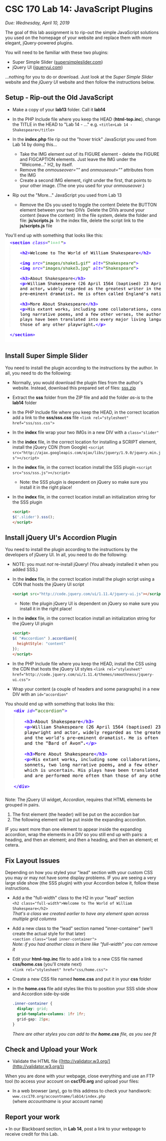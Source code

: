 # CSC 170 Lab 14: JavaScript Plugins
*Due: Wednesday, April 10, 2019*

The goal of this lab assignment is to rip-out the simple JavaScript solutions you used on the homepage of your website and replace them with more elegant, jQuery-powered plugins.

You will need to be familiar with these two plugins:

- Super Simple Slider ([supersimpleslider.com](http://supersimpleslider.com))
- jQuery UI ([jqueryui.com](http://jqueryui.com)) 

...nothing for you to do or download. Just look at the *Super Simple Slider* website and the *jQuery UI* website and then follow the instructions below.


## Setup - Rip-out the Old JavaScript

- Make a copy of your **lab13** folder.  Call it **lab14**

- In the PHP Include file where you keep the HEAD (**html-top.inc**), change the TITLE in the HEAD  to "Lab 14 - ..."  e.g.  `<title>Lab 14 - Shakespeare</title>` 

- In the **index.php** file rip out the "hover trick" JavaScript you used from Lab 14 by doing this...

	- Take the IMG element out of its FIGURE element - delete the FIGURE and FIGCAPTION elements.  Just leave the IMG under the "Welcome..." H2, by itself.
	- Remove the *onmouseover=""* and *onmouseout=""* attributes from the IMG
	- Create a second IMG element, right under the first, that points to your other image.  (The one you used for your *onmouseover*.)

- Rip out the "More..." JavaScript you used from Lab 13
	-	Remove the IDs you used to toggle the content
			Delete the BUTTON element between your two DIVs
		​	Delete the DIVs around your content (leave the content)
		​	In the file system, delete the folder and file: **js/scripts.js**
		​	In the index file, delete the script link to the **js/scripts.js** file

You'll end up with something that looks like this:
![section of HTML](media/code-snippet1.png "something that looks like this")

## Install Super Simple Slider
You need to install the plugin according to the instructions by the author.  In all, you need to do the following:
- Normally, you would download the plugin files from the author's website.  Instead, download this prepared set of files: [sss.zip](sss.zip)

- Extract the **sss** folder from the ZIP file and add the folder *as-is* to the **lab14** folder

- In the PHP Include file where you keep the HEAD, in the correct location add a link to the **sss/sss.css** file
  `<link rel="stylesheet" href="sss/sss.css">`

- In the **index** file wrap your two IMGs in a new DIV with a `class="slider"`

- In the **index** file, in the correct location for installing a SCRIPT element, install the jQuery CDN (from Google)
  `<script src="http://ajax.googleapis.com/ajax/libs/jquery/1.9.0/jquery.min.js"></script>`

- In the **index** file, in the correct location install the SSS plugin `<script src="sss/sss.js"></script>`

  - Note: the SSS plugin is dependent on jQuery so make sure you install it in the right place!

- In the **index** file, in the correct location install an initialization string for the SSS plugin

  ```html
  <script>
  $('.slider').sss();
  </script>
  ```

## Install jQuery UI's Accordion Plugin
You need to install the plugin according to the instructions by the developers of jQuery UI.  In all, you need to do the following:

- NOTE: you must *not* re-install jQuery!  (You already installed it when you added SSS.)

- In the **index** file, in the correct location install the plugin script using a CDN that hosts the jQuery UI script

  ```html
  <script src="http://code.jquery.com/ui/1.11.4/jquery-ui.js"></script>
  ```

  - Note: the plugin jQuery UI is dependent on jQuery so make sure you install it in the right place!

- In the **index** file, in the correct location install an initialization string for the jQuery UI plugin

  ```html
  <script>
  $( "#accordion" ).accordion({
  	heightStyle: "content"
  });
  </script>
  ```

- In the PHP Include file where you keep the HEAD, install the CSS using the CDN that hosts the jQuery UI styles
  `<link rel="stylesheet" href="http://code.jquery.com/ui/1.11.4/themes/smoothness/jquery-ui.css">`

- Wrap your content (a couple of headers and some paragraphs) in a new DIV with an `id="accordion"`

You should end up with something that looks like this:
![section of HTML](media/code-snippet2.png "something that looks like this")

Note: The jQuery UI widget, *Accordion*, requires that HTML elements be grouped in pairs.  

1. The first element (the header) will be put on the accordion bar
2. The following element will be put inside the expanding accordion. 

IF you want more than one element to appear inside the expanding accordion, wrap the elements in a DIV so you still end up with pairs: a heading, and then an element; and then a heading, and then an element; et cetera.

## Fix Layout Issues

Depending on how you styled your "lead" section with your custom CSS you may or may not have some display problems.  IF you are seeing a very large slide show (the SSS plugin) with your Accordion below it, follow these instructions.

- Add a the "full-width" class to the H2 in your "lead" section<br>`<h2 class="full-width">Welcome to The World of William Shakespeare</h2>`<br>*That's a class we created earlier to have any element span across multiple grid columns*
- Add a new class to the "lead" section named "inner-container" (we'll create the actual style for that later)<br>`<section class="lead inner-container">`<br>*Note: if you had another class in there like "full-width" you can remove it*
- Edit your **html-top.inc** file to add a link to a new CSS file named **css/home.css** (you'll create next)<br>`<link rel="stylesheet" href="css/home.css">`

- Create a new CSS file named **home.css** and put it in your **css** folder

- In the **home.css** file add styles like this to position your SSS slide show and Accordion side-by-side<br>

  ```css
  .inner-container {
  	display: grid;
  	grid-template-columns: 1fr 1fr;
  	grid-gap: 25px;
  }
  ```
  _There are other styles you can add to the **home.css** file, as you see fit_


## Check and Upload your Work

- Validate the HTML file ([http://validator.w3.org/](http://validator.w3.org/))

When you are done with your webpage, close everything and use an FTP tool (to access your account on **csc170.org** and upload your files:

- In a web browser (any), go to this address to check your handiwork: 
	```www.csc170.org/accountname/lab14/index.php```<br>
	(where *accountname* is your account name)

## Report your work
•	In our Blackboard section, in **Lab 14**, post a link to your webpage to receive credit for this Lab. 
